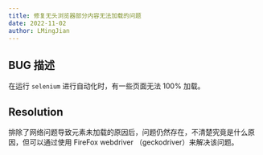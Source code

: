 ```yaml
---
title: 修复无头浏览器部分内容无法加载的问题
date: 2022-11-02
author: LMingJian
---
```


## BUG 描述

在运行 `selenium` 进行自动化时，有一些页面无法 100% 加载。

## Resolution

排除了网络问题导致元素未加载的原因后，问题仍然存在，不清楚究竟是什么原因，但可以通过使用 FireFox webdriver （geckodriver）来解决该问题。